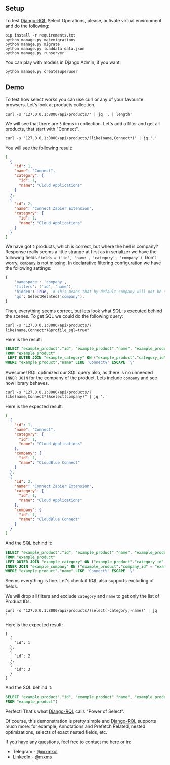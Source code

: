 ## Setup
To test [Django-RQL](https://github.com/cloudblue/django-rql/) Select Operations, please, activate virtual environment and do the following:
```commandline
pip install -r requirements.txt
python manage.py makemigrations
python manage.py migrate
python manage.py loaddata data.json
python manage.py runserver
```

You can play with models in Django Admin, if you want:
```commandline
python manage.py createsuperuser
```

## Demo
To test how select works you can use curl or any of your favourite browsers.
Let's look at products collection.
```commandline
curl -s "127.0.0.1:8000/api/products/" | jq '. | length'
```
We will see that there are `3` items in collection. Let's add a filter and get all products, that start with "Connect".
```commandline
curl -s "127.0.0.1:8000/api/products/?like(name,Connect*)" | jq '.'
```
You will see the following result:
```json
[
  {
    "id": 1,
    "name": "Connect",
    "category": {
      "id": 1,
      "name": "Cloud Applications"
    }
  },
  {
    "id": 2,
    "name": "Connect Zapier Extension",
    "category": {
      "id": 1,
      "name": "Cloud Applications"
    }
  }
]
```
We have got `2` products, which is correct, but where the hell is company? Response really seems a little strange at first as in serializer we have the following fields `fields = ('id', 'name', 'category', 'company')`.
Don't worry, `company` is not missing. In declarative filtering configuration we have the following settings:
```python
{
    'namespace': 'company',
    'filters': ('id', 'name'),
    'hidden': True,  # This means that by default company will not be shown
    'qs': SelectRelated('company'),
}
```
Then, everything seems correct, but lets look what SQL is executed behind the scenes. To get SQL we could do the following query:
```commandline
curl -s "127.0.0.1:8000/api/products/?like(name,Connect*)&profile_sql=true"
```
Here is the result:
```sql
SELECT "example_product"."id", "example_product"."name", "example_product"."category_id", "example_product"."company_id", "example_category"."id", "example_category"."name" 
FROM "example_product"
 LEFT OUTER JOIN "example_category" ON ("example_product"."category_id" = "example_category"."id") 
WHERE "example_product"."name" LIKE 'Connect%' ESCAPE '\'
```
Awesome! RQL optimized our SQL query also, as there is no unneeded `INNER JOIN` for the company of the product.
Lets include `company` and see how library behaves.
```commandline
curl -s "127.0.0.1:8000/api/products/?like(name,Connect*)&select(company)" | jq '.'
```
Here is the expected result:
```json
[
  {
    "id": 1,
    "name": "Connect",
    "category": {
      "id": 1,
      "name": "Cloud Applications"
    },
    "company": {
      "id": 1,
      "name": "CloudBlue Connect"
    }
  },
  {
    "id": 2,
    "name": "Connect Zapier Extension",
    "category": {
      "id": 1,
      "name": "Cloud Applications"
    },
    "company": {
      "id": 1,
      "name": "CloudBlue Connect"
    }
  }
]
```
And the SQL behind it:
```sql
SELECT "example_product"."id", "example_product"."name", "example_product"."category_id", "example_product"."company_id", "example_category"."id", "example_category"."name", "example_company"."id", "example_company"."name" 
FROM "example_product" 
LEFT OUTER JOIN "example_category" ON ("example_product"."category_id" = "example_category"."id") 
INNER JOIN "example_company" ON ("example_product"."company_id" = "example_company"."id") 
WHERE "example_product"."name" LIKE 'Connect%' ESCAPE '\'
```
Seems everything is fine. Let's check if RQL also supports excluding of fields.

We will drop all filters and exclude `category` and `name` to get only the list of Product IDs.
```commandline
curl -s "127.0.0.1:8000/api/products/?select(-category,-name)" | jq '.'
```
Here is the expected result:
```commandline
[
  {
    "id": 1
  },
  {
    "id": 2
  },
  {
    "id": 3
  }
]
```
And the SQL behind it:
```sql
SELECT "example_product"."id", "example_product"."name", "example_product"."category_id", "example_product"."company_id" 
FROM "example_product"(
```
Perfect! That's what [Django-RQL](https://github.com/cloudblue/django-rql/) calls "Power of Select".

Of course, this demonstration is pretty simple and [Django-RQL](https://github.com/cloudblue/django-rql/) 
supports much more: for example, Annotations and Prefetch Related, nested optimizations, selects of exact nested fields, etc.

If you have any questions, feel free to contact me here or in:
* Telegram - [@mxmkol](https://t.me/mxmkol)
* LinkedIn - [@mxms](https://www.linkedin.com/in/mxms/)